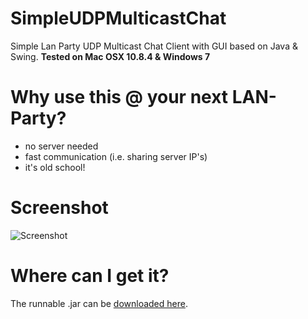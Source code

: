 SimpleUDPMulticastChat
======================
Simple Lan Party UDP Multicast Chat Client with GUI based on Java &amp; Swing.
**Tested on Mac OSX 10.8.4 & Windows 7**

Why use this @ your next LAN-Party?
===================================
*  no server needed
* fast communication (i.e. sharing server IP's)
* it's old school!

Screenshot
==========
![Screenshot](http://jan.2freunde.org/img/screenshot.png)

Where can I get it?
==============
The runnable .jar can be [downloaded here](jan.2freunde.org/downloads/udp-chat-client.jar).

